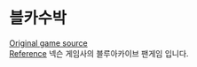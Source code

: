 # 블카수박
[Original game source](https://github.com/liyupi/daxigua)  
[Reference](https://github.com/choshinyoung/watermelon)  넥슨 게임사의 블루아카이브 팬게임 입니다.

